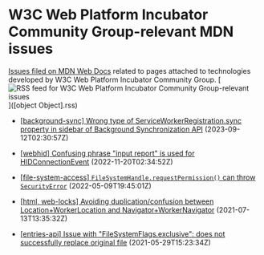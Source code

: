 # W3C Web Platform Incubator Community Group-relevant MDN issues

[Issues filed on MDN Web Docs](https://github.com/mdn/content/issues) related to pages attached to technologies developed by W3C Web Platform Incubator Community Group. [![RSS feed for W3C Web Platform Incubator Community Group-relevant issues](https://www.w3.org/QA/2007/04/feed_icon)]([object Object].rss)

* [[background-sync] Wrong type of ServiceWorkerRegistration.sync property in sidebar of Background Synchronization API](https://github.com/mdn/content/issues/29059) (2023-09-12T02:30:57Z)
  
* [[webhid] Confusing phrase "input report" is used for HIDConnectionEvent](https://github.com/mdn/content/issues/22419) (2022-11-20T02:34:52Z)
  
* [[file-system-access] `FileSystemHandle.requestPermission()` can throw `SecurityError`](https://github.com/mdn/content/issues/15831) (2022-05-09T19:45:01Z)
  
* [[html, web-locks] Avoiding duplication/confusion between Location+WorkerLocation and Navigator+WorkerNavigator](https://github.com/mdn/content/issues/6856) (2021-07-13T13:35:32Z)
  
* [[entries-api] Issue with "FileSystemFlags.exclusive": does not successfully replace original file](https://github.com/mdn/content/issues/5457) (2021-05-29T15:23:34Z)
  
